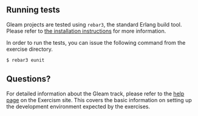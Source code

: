 ## Running tests

Gleam projects are tested using `rebar3`, the standard Erlang build tool. 
Please refer to [the installation
instructions](http://exercism.io/languages/gleam/installation) for more information.

In order to run the tests, you can issue the following command from the exercise
directory.

```bash
$ rebar3 eunit
```

## Questions?

For detailed information about the Gleam track, please refer to the
[help page](http://exercism.io/languages/gleam) on the Exercism site.
This covers the basic information on setting up the development
environment expected by the exercises.
